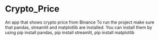 # Crypto_Price
An app that shows crypto price from Binance
To run the project make sure that pandas, streamlit and matplotlib are installed.
You can install them by using pip install pandas, pip install streamlit, pip install matplotlib

